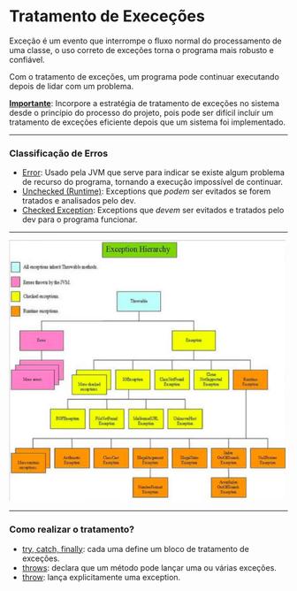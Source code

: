 # Tratamento de Execeções

Exceção é um evento que interrompe o fluxo normal do processamento de uma classe, o uso correto de exceções torna o programa mais robusto e confiável.

Com o tratamento de exceções, um programa pode continuar executando depois de lidar com um problema.

<u>**Importante**</u>: Incorpore a estratégia de tratamento de exceções no sistema desde o princípio do processo do projeto, pois pode ser difícil incluir um tratamento de exceções eficiente depois que um sistema foi implementado.

---

### Classificação de Erros

- <u>Error</u>: Usado pela JVM que serve para indicar se existe algum problema de recurso do programa, tornando a execução impossível de continuar.
- <u>Unchecked (Runtime)</u>: Exceptions que *podem* ser evitados se forem tratados e analisados pelo dev.
- <u>Checked Exception</u>: Exceptions que *devem* ser evitados e tratados pelo dev para o programa funcionar.

---

<img src="hierarquia.png" alt="hierarquia" width="500"/>

---

### Como realizar o tratamento?

- <u>try, catch, finally</u>: cada uma define um bloco de tratamento de exceções.
- <u>throws</u>: declara que um método pode lançar uma ou várias exceções.
- <u>throw</u>: lança explicitamente uma exception.